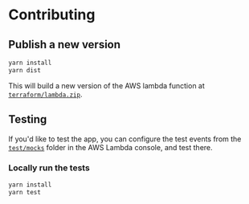 # Contributing

## Publish a new version

```bash
yarn install
yarn dist
```

This will build a new version of the AWS lambda function at [`terraform/lambda.zip`](terraform/lambda.zip).

## Testing

If you'd like to test the app, you can configure the test events from the [`test/mocks`](test/mocks) folder in the AWS Lambda console, and test there.

### Locally run the tests

```bash
yarn install
yarn test
```
